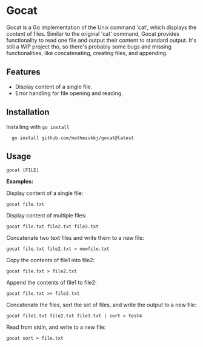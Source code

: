 # Gocat

Gocat is a Go implementation of the Unix command 'cat', which displays the content of files. Similar to the original 'cat' command, Gocat provides functionality to read one file and output their content to standard output. It's still a WIP project tho, so there's probably some bugs and missing functionalities, like concatenating, creating files, and appending. 


## Features

- Display content of a single file.
- Error handling for file opening and reading.
    


## Installation

Installing with ```go install```

```
  go install github.com/mathesukkj/gocat@latest
```
    
## Usage

```
gocat [FILE]
```

**Examples:**

Display content of a single file:
```
gocat file.txt
```

Display content of multiple files:
```
gocat file.txt file2.txt file3.txt
```

Concatenate two text files and write them to a new file:
```
gocat file.txt file2.txt > newfile.txt
```

Copy the contents of file1 into file2:
```
gocat file.txt > file2.txt
```

Append the contents of file1 to file2:
```
gocat file.txt >> file2.txt
```

Concatenate the files, sort the set of files, and write the output to a new file:
```
gocat file1.txt file2.txt file3.txt | sort > test4
```

Read from stdin, and write to a new file:
```
gocat sort > file.txt
```
